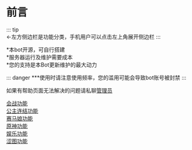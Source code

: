 # 前言

::: tip\
←左方侧边栏是功能分类，手机用户可以点击左上角展开侧边栏
:::

*本bot开源，可自行搭建\
*服务器运行及维护需要成本\
*您的支持是本Bot更新维护的最大动力

::: danger
***使用时请注意使用频率，您的滥用可能会导致bot账号被封禁
:::

如果有帮助页面无法解决的问题请私聊[管理员](https://qm.qq.com/cgi-bin/qm/qr?k=nbs-cp9adQWv5pSY1RAol00_ZaqfoEij&noverify=0)

[会战功能](../huizhan/huizhan.md)\
[公主连结功能](../pcr/pcr.md)\
[赛马娘功能](../uma/uma.md)\
[原神功能](../genshin/genshin.md)\
[娱乐功能](../play/play.md)\
[涩图功能](../play/setu.md)